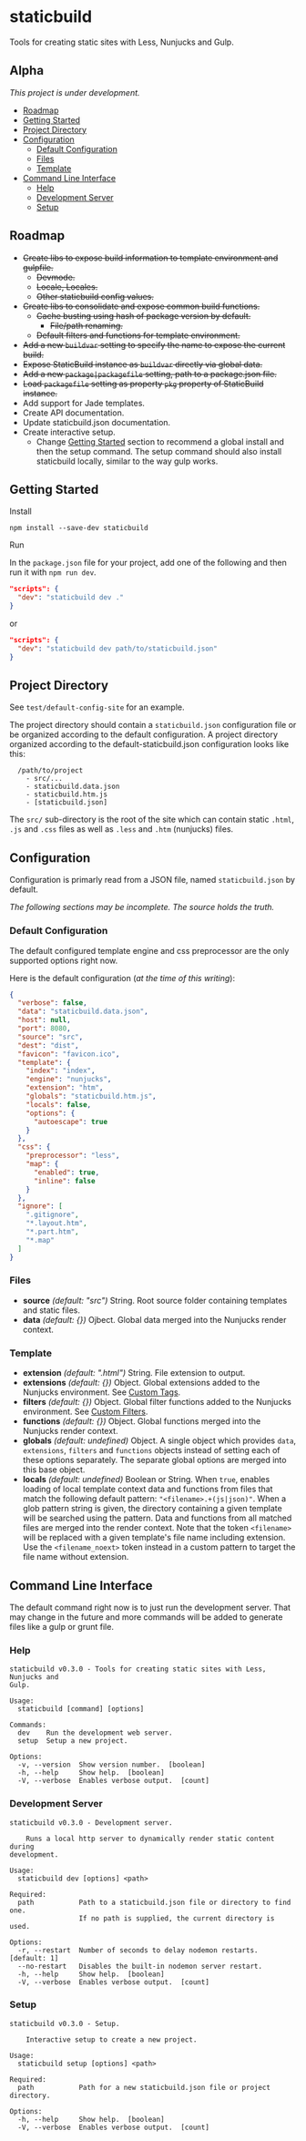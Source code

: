 # staticbuild

Tools for creating static sites with Less, Nunjucks and Gulp.

## Alpha

_This project is under development._

- [Roadmap](#roadmap)
- [Getting Started](#getting-started)
- [Project Directory](#project-directory)
- [Configuration](#configuration)
  - [Default Configuration](#default-configuration)
  - [Files](#files)
  - [Template](#template)
- [Command Line Interface](#command-line-interface)
  - [Help](#help)
  - [Development Server](#development-server)
  - [Setup](#setup)


## Roadmap

- ~~Create libs to expose build information to template environment and gulpfile.~~
  - ~~Devmode.~~
  - ~~Locale, Locales.~~
  - ~~Other staticbuild config values.~~
- ~~Create libs to consolidate and expose common build functions.~~
  - ~~Cache busting using hash of package version by default.~~
    - ~~File/path renaming.~~
  - ~~Default filters and functions for template environment.~~
- ~~Add a new `buildvar` setting to specify the name to expose the current build.~~
- ~~Expose StaticBuild instance as `buildvar` directly via global data.~~
- ~~Add a new `package|packagefile` setting, path to a package.json file.~~
- ~~Load `packagefile` setting as property `pkg` property of StaticBuild instance.~~
- Add support for Jade templates.
- Create API documentation.
- Update staticbuild.json documentation.
- Create interactive setup.
  - Change [Getting Started](#getting-started) section to recommend a global 
install and then the setup command. The setup command should also install 
staticbuild locally, similar to the way gulp works.

## Getting Started

Install

`npm install --save-dev staticbuild`

Run

In the `package.json` file for your project, add one of the following and then
run it with `npm run dev`.

```json
"scripts": {
  "dev": "staticbuild dev ."
}
```

or

```json
"scripts": {
  "dev": "staticbuild dev path/to/staticbuild.json"
}
```

## Project Directory

See `test/default-config-site` for an example.

The project directory should contain a `staticbuild.json` configuration file 
or be organized according to the default configuration. A project directory
organized according to the default-staticbuild.json configuration looks like 
this:

```
  /path/to/project
    - src/...
	- staticbuild.data.json
	- staticbuild.htm.js
	- [staticbuild.json]
```

The `src/` sub-directory is the root of the site which can contain static 
`.html`, `.js` and `.css` files as well as `.less` and `.htm` (nunjucks) files.

## Configuration

Configuration is primarly read from a JSON file, named `staticbuild.json` by 
default.

_The following sections may be incomplete. The source holds the truth._

### Default Configuration

The default configured template engine and css preprocessor are the only 
supported options right now.

Here is the default configuration (_at the time of this writing_):

```json
{
  "verbose": false,
  "data": "staticbuild.data.json",
  "host": null,
  "port": 8080,
  "source": "src",
  "dest": "dist",
  "favicon": "favicon.ico",
  "template": {
    "index": "index",
    "engine": "nunjucks",
    "extension": "htm",
    "globals": "staticbuild.htm.js",
    "locals": false,
    "options": {
      "autoescape": true
    }
  },
  "css": {
    "preprocessor": "less",
    "map": {
      "enabled": true,
      "inline": false
    }
  },
  "ignore": [
    ".gitignore",
    "*.layout.htm",
    "*.part.htm",
    "*.map"
  ]
}
```

### Files

- **source** _(default: "src")_ String. Root source folder containing 
templates and static files.
- **data** _(default: {})_ Ojbect. Global data merged into the Nunjucks render 
context.

### Template

- **extension** _(default: ".html")_ String. File extension to output.
- **extensions** _(default: {})_ Object. Global extensions added to the 
Nunjucks environment. See 
[Custom Tags](http://mozilla.github.io/nunjucks/api.html#custom-tags).
- **filters** _(default: {})_ Object. Global filter functions added to the 
Nunjucks environment. See 
[Custom Filters](http://mozilla.github.io/nunjucks/api.html#custom-filters).
- **functions** _(default: {})_ Object. Global functions merged into the 
Nunjucks render context.
- **globals** _(default: undefined)_ Object. A single object which provides 
`data`, `extensions`, `filters` and `functions` objects instead of setting 
each of these options separately. The separate global options are merged into 
this base object.
- **locals** _(default: undefined)_ Boolean or String. When `true`, enables
loading of local template context data and functions from files that match
the following default pattern: `"<filename>.+(js|json)"`. When a glob pattern
string is given, the directory containing a given template will be searched
using the pattern. Data and functions from all matched files are merged into
the render context. Note that the token `<filename>` will be replaced with a
given template's file name including extension. Use the `<filename_noext>` 
token instead in a custom pattern to target the file name without extension.

## Command Line Interface

The default command right now is to just run the development server.
That may change in the future and more commands will be added to generate
files like a gulp or grunt file.

### Help
```
staticbuild v0.3.0 - Tools for creating static sites with Less, Nunjucks and 
Gulp.

Usage:
  staticbuild [command] [options]

Commands:
  dev    Run the development web server.
  setup  Setup a new project.

Options:
  -v, --version  Show version number.  [boolean]
  -h, --help     Show help.  [boolean]
  -V, --verbose  Enables verbose output.  [count]
```

### Development Server
```
staticbuild v0.3.0 - Development server.

    Runs a local http server to dynamically render static content during 
development.

Usage:
  staticbuild dev [options] <path>

Required:
  path           Path to a staticbuild.json file or directory to find one.
                 If no path is supplied, the current directory is used.

Options:
  -r, --restart  Number of seconds to delay nodemon restarts.  [default: 1]
  --no-restart   Disables the built-in nodemon server restart.
  -h, --help     Show help.  [boolean]
  -V, --verbose  Enables verbose output.  [count]
```

### Setup
```
staticbuild v0.3.0 - Setup.

    Interactive setup to create a new project.

Usage:
  staticbuild setup [options] <path>

Required:
  path           Path for a new staticbuild.json file or project directory.

Options:
  -h, --help     Show help.  [boolean]
  -V, --verbose  Enables verbose output.  [count]
```
